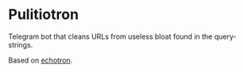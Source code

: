 # Pulitiotron

Telegram bot that cleans URLs from useless bloat found in the query-strings.

Based on [echotron](https://github.com/NicoNex/echotron).
